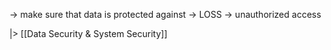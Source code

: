 -> make sure that data is protected against 
	-> LOSS
	-> unauthorized access

|> [[Data Security & System Security]]